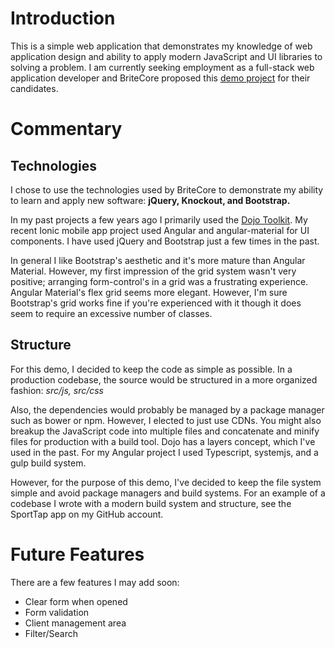 # Introduction

This is a simple web application that demonstrates my knowledge of web application design and ability to apply modern JavaScript and UI libraries to solving a problem. I am currently seeking  employment as a full-stack web application developer and BriteCore proposed this [demo project](https://github.com/IntuitiveWebSolutions/EngineeringMidLevel) for their candidates.

# Commentary

## Technologies

I chose to use the technologies used by BriteCore to demonstrate my ability to learn and apply new software: **jQuery, Knockout, and Bootstrap.**

In my past projects a few years ago I primarily used the [Dojo Toolkit](http://dojotoolkit.org). My recent Ionic mobile app project used Angular and angular-material for UI components. I have used jQuery and Bootstrap just a few times in the past.

In general I like Bootstrap's aesthetic and it's more mature than Angular Material. However, my first impression of the grid system wasn't very positive; arranging form-control's in a grid was a frustrating experience. Angular Material's flex grid seems more elegant. However, I'm sure Bootstrap's grid works fine if you're experienced with it though it does seem to require an excessive number of classes.

## Structure

For this demo, I decided to keep the code as simple as possible. In a production codebase, the source would be structured in a more organized fashion: *src/js, src/css*

Also, the dependencies would probably be managed by a package manager such as bower or npm. However, I elected to just use CDNs.
You might also breakup the JavaScript code into multiple files and concatenate and minify files for production with a build tool. Dojo has a layers concept, which I've used in the past. For my Angular project I used Typescript, systemjs, and a gulp build system.

However, for the purpose of this demo, I've decided to keep the file system simple and avoid package managers and build systems. For an example of a codebase I wrote with a modern build system and structure, see the SportTap app on my GitHub account.

# Future Features

There are a few features I may add soon:

 - Clear form when opened
 - Form validation
 - Client management area
 - Filter/Search
